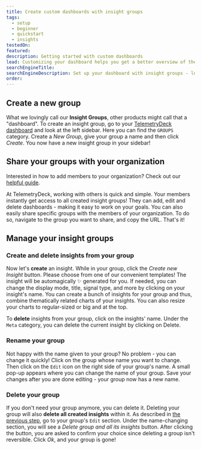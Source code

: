 ```yaml
---
title: Create custom dashboards with insight groups
tags:
  - setup
  - beginner
  - quickstart
  - insights
testedOn:
featured: 
description: Getting started with custom dashboards
lead: Customizing your dashboard helps you get a better overview of the signals you are most interested in - so let's have a look at how to configure them!
searchEngineTitle:
searchEngineDescription: Set up your dashboard with insight groups - leading to better decision making and faster reaction time on your end.
order:
---
```


## Create a new group

What we lovingly call our **Insight Groups**, other products might call that a "dashboard". To create an insight group, go to your [TelemetryDeck dashboard](https://dashboard.telemetrydeck.com/) and look at the left sidebar. Here you can find the `GROUPS` category. Create a _New Group_, give your group a name and then click _Create_. You now have a new insight group in your sidebar!


## Share your groups with your organization

Interested in how to add members to your organization? Check out our [helpful guide](/docs/articles/invite-users-to-organization/).

At TelemetryDeck, working with others is quick and simple. Your members instantly get access to all created insight groups! They can add, edit and delete dashboards - making it easy to work on your goals.
You can also easily share specific groups with the members of your organization. To do so, navigate to the group you want to share, and copy the URL. That's it!


## Manage your insight groups

### Create and delete insights from your group

Now let's **create** an insight. While in your group, click the _Create new Insight_ button. Please choose from one of our convenient templates! The insight will be automagically ✨ generated for you.
If needed, you can change the display mode, title, signal type, and more by clicking on your insight's name. You can create a bunch of insights for your group and thus, combine thematically related charts of your insights. You can also resize your charts to regular-sized or big and at the top.

To **delete** insights from your group, click on the insights' name. Under the `Meta` category, you can delete the current insight by clicking on Delete.  


### Rename your group

Not happy with the name given to your group? No problem - you can change it quickly! Click on the group whose name you want to change. Then click on the `Edit` icon on the right side of your group's name. A small pop-up appears where you can change the name of your group. Save your changes after you are done editing - your group now has a new name.


### Delete your group

If you don't need your group anymore, you can delete it. Deleting your group will also **delete all created insights** within it. As described in [the previous step](#rename-your-group), go to your group's `Edit` section. Under the name-changing section, you will see a _Delete group and all its insights_ button. After clicking the button, you are asked to confirm your choice since deleting a group isn't reversible. Click _Ok_, and your group is gone!